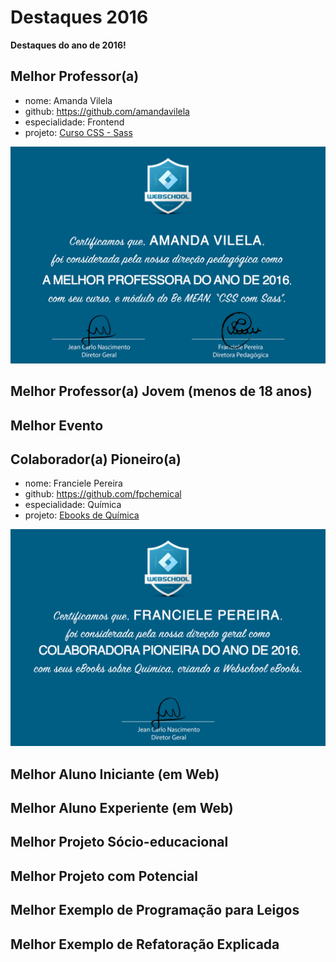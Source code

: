 # Destaques 2016

**Destaques do ano de 2016!**


## Melhor Professor(a)

- nome: Amanda Vilela
- github: https://github.com/amandavilela
- especialidade: Frontend
- projeto: [Curso CSS - Sass](https://github.com/Webschool-io/Curso-CSS-SASS)

![Melhor Professor(a) Amanda Vilela](https://github.com/Webschool-io/Destaques-2016/raw/master/images/certificado-webschool-melhor-professor.png)


## Melhor Professor(a) Jovem (menos de 18 anos)


## Melhor Evento


## Colaborador(a) Pioneiro(a)

- nome: Franciele Pereira
- github: https://github.com/fpchemical
- especialidade: Química
- projeto: [Ebooks de Química](https://github.com/fpchemical/Ebooks-de-Quimica/)

![Melhor Professor(a) Amanda Vilela](https://github.com/Webschool-io/Destaques-2016/raw/master/images/certificado-webschool-colaboradora-pioneira.png)




## Melhor Aluno Iniciante (em Web)


## Melhor Aluno Experiente (em Web)


## Melhor Projeto Sócio-educacional


## Melhor Projeto com Potencial


## Melhor Exemplo de Programação para Leigos


## Melhor Exemplo de Refatoração Explicada
